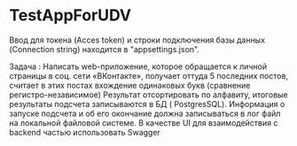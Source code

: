 # TestAppForUDV

Ввод для токена (Acces token) и строки подключения базы данных (Connection string) находится в "appsettings.json".

Задача :
Написать web-приложение, которое обращается к личной страницы в соц. сети «ВКонтакте», получает оттуда 5 последних постов, считает в этих постах вхождение одинаковых букв (сравнение регистро-независимое) 
Результат отсортировать по алфавиту, итоговые результаты подсчета записываются в БД ( PostgresSQL). 
Информация о запуске подсчета и об его окончание должна записываться в лог файл на локальной файловой системе. 
В качестве UI для взаимодействия с backend частью использовать Swagger
